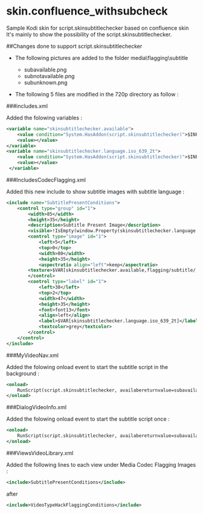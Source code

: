 skin.confluence_withsubcheck
============================
Sample Kodi skin for script.skinsubtitlechecker based on confluence skin
It's mainly to show the possibility of the script.skinsubtitlechecker.

##Changes done to support script.skinsubtitlechecker

* The following pictures are added to the folder media\flagging\subtitle  
	- subavailable.png  
	- subnotavailable.png  
	- subunknown.png  

* The following 5 files are modified in the 720p directory as follow :

###includes.xml

Added the folowing variables :  

```XML
<variable name="skinsubtitlechecker.available">
    <value condition="System.HasAddon(script.skinsubtitlechecker)">$INFO[window.Property(skinsubtitlechecker.available)]</value>
    <value></value>
</variable>
<variable name="skinsubtitlechecker.language.iso_639_2t">
    <value condition="System.HasAddon(script.skinsubtitlechecker)">$INFO[window.Property(skinsubtitlechecker.language.iso_639_2t)]</value>
    <value></value>
 </variable>
```

###IncludesCodecFlagging.xml

Added this new include to show subtitle images with subtitle language :  

```XML
<include name="SubtitlePresentConditions">
    <control type="group" id="1">
        <width>85</width>
        <height>35</height>
        <description>Subtitle Present Image</description>
        <visible>!IsEmpty(window.Property(skinsubtitlechecker.language.iso_639_2t))</visible>
        <control type="image" id="1">
            <left>5</left>
            <top>0</top>
            <width>80</width>
            <height>35</height>
            <aspectratio align="left">keep</aspectratio>
	    <texture>$VAR[skinsubtitlechecker.available,flagging/subtitle/,.png]</texture>
        </control>
        <control type="label" id="1">
		    <left>38</left>
		    <top>2</top>
		    <width>47</width>
		    <height>35</height>
		    <font>font13</font>
		    <align>left</align>
		    <label>$VAR[skinsubtitlechecker.language.iso_639_2t]</label>
		    <textcolor>grey</textcolor>
        </control>
    </control>
</include>
```  

###MyVideoNav.xml

Added the folowing onload event to start the subtitle script in the background  :

```XML
<onload>
    RunScript(script.skinsubtitlechecker, availabereturnvalue=subavailable&notavailablereturnvalue=subnotavailable&searchreturnvalue=subunknown&backend=True)
</onload>
```  
	
###DialogVideoInfo.xml

Added the folowing onload event to start the subtitle script once :

```XML
<onload>
    RunScript(script.skinsubtitlechecker, availabereturnvalue=subavailable&notavailablereturnvalue=subnotavailable&searchreturnvalue=subunknown&year=$INFO[ListItem.Year]&season=$INFO[ListItem.Season]&episode=$INFO[ListItem.Episode]&tvshow=$INFO[ListItem.TVShowTitle]&originaltitle=$INFO[ListItem.OriginalTitle]&title=$INFO[ListItem.Title]&filename=$INFO[ListItem.FileName])
</onload>
```  

###ViewsVideoLibrary.xml

Added the following lines to each view under Media Codec Flagging Images :

```XML
<include>SubtitlePresentConditions</include>
``` 
after 
```XML
<include>VideoTypeHackFlaggingConditions</include>
```

